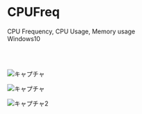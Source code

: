 # CPUFreq
 CPU Frequency, CPU Usage, Memory usage  
 Windows10

<br><br>

![キャプチャ](https://user-images.githubusercontent.com/10168979/111167837-d820d480-85e4-11eb-93b8-3da6190d2260.PNG)

![キャプチャ](https://user-images.githubusercontent.com/10168979/111120104-4e561480-85ae-11eb-815e-6248a4cf1ad5.PNG)

![キャプチャ2](https://user-images.githubusercontent.com/10168979/111120165-62017b00-85ae-11eb-9761-04dd60089f79.PNG)
